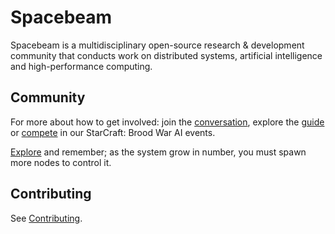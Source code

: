 # Spacebeam

Spacebeam is a multidisciplinary open-source research & development community that conducts work on distributed systems, artificial intelligence and high-performance computing.

## Community
For more about how to get involved: join the [conversation](https://discord.com/invite/SFpVE5Z), explore the [guide](https://github.com/spacebeam/guide/wiki) or [compete](https://torchup.org) in our StarCraft: Brood War AI events.

[Explore](https://spacebeam.org) and remember; as the system grow in number, you must spawn more nodes to control it.

## Contributing

See [Contributing](CONTRIBUTING.md).
